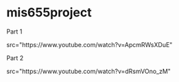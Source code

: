 # mis655project

<p>
  Part 1
</p>
<div>
  src="https://www.youtube.com/watch?v=ApcmRWsXDuE"
</div>

<p>
  Part 2
</p>
<div>
  src="https://www.youtube.com/watch?v=dRsmVOno_zM"
</div>

